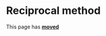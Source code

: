 # Reciprocal method

This page has [**moved**](https://lib-docs.delphidabbler.com/Fractions/0/API/TFraction-Reciprocal)